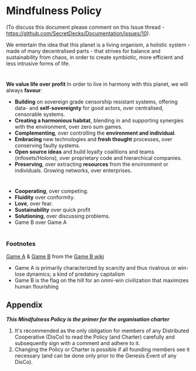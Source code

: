 # Mindfulness Policy
(To discuss this document please comment on this Issue thread - https://github.com/SecretDecks/Documentation/issues/10).

We entertain the idea that this planet is a living organism, a holistic system - made of many decentralised parts - that strives for balance and sustainability from chaos, in order to create symbiotic, more efficient and less intrusive forms of life.
#
**We value life over profit**
In order to live in harmony with this planet, we will always **favour**:

* **Building** on sovereign grade censorship resistant systems, offering data- and **self-sovereignty** for good actors, over centralised, censorable systems. 
* **Creating a harmonious habitat**, blending in and supporting synergies with the environment, over zero sum games.
* **Complementing**, over controlling the **environment and individual**.
* **Embracing** new technologies and **fresh thought** processes, over conserving faulty systems.
* **Open source ideas** and build loyalty coalitions and teams (infosets/Holons), over proprietary code and hierarchical companies.
* **Preserving**, over extracting **resources** from the environment or individuals. Growing networks, over enterprises.
#
* **Cooperating**, over competing.
* **Fluidity** over conformity.
* **Love**, over fear.
* **Sustainability** over quick profit
* **Solutioning**, over discussing problems.
* Game B over Game A
#
### Footnotes
 [Game A](https://www.gameb.wiki/index.php?title=Game_A)  & [Game B](https://www.gameb.wiki/index.php?title=Game_B) from the [Game B wiki](https://www.gameb.wiki/)

- Game A is primarily characterized by scarcity and thus rivalrous or win-lose dynamics; a kind of predatory capitalism 
- Game B is the flag on the hill for an omni-win civilization that maximizes human flourishing


## Appendix
***This Mindfulness Policy is the primer for the organisation charter***

1. It's recommended as the only obligation for members of any Distributed Cooperative (DisCo) to read the Policy (and Charter) carefully and subsequently sign  with a comment and adhere to it.
2. Changing the Policy or Charter is possible if all founding members see it necessary (and can be done only prior to the Genesis Event of any DisCo).
